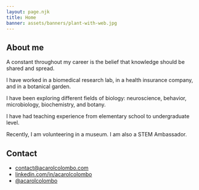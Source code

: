 ```yaml
---
layout: page.njk
title: Home
banner: assets/banners/plant-with-web.jpg
---
```



<h2 id="about">About me</h2>

A constant throughout my career is the belief that knowledge should be shared and spread.

I have worked in a biomedical research lab, in a health insurance company, and in a botanical garden. 

I have been exploring different fields of biology: 
neuroscience, behavior, microbiology, biochemistry, and botany. 

I have had teaching experience from elementary school to undergraduate level. 

Recently, I am volunteering in a museum. I am also a STEM Ambassador.


<h2 id="contact">Contact</h2>

<ul class="fa-ul">
<li>
<i class="fa-li fas fa-envelope"></i> 
<a href="mailto:contact@acarolcolombo.com">contact@acarolcolombo.com</a>
</li>
<li>
<i class="fa-li fab fa-linkedin" aria-hidden="true"></i> 
<a href="https://linkedin.com/in/acarolcolombo">linkedin.com/in/acarolcolombo</a>
</li>
<li>
<i class="fa-li fab fa-twitter" aria-hidden="true"></i> 
<a href="https://twitter.com/acarolcolombo">@acarolcolombo</a>
</li>
</ul>